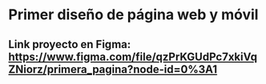# Primer diseño de página web y móvil 
## Link proyecto en Figma: https://www.figma.com/file/qzPrKGUdPc7xkiVqZNiorz/primera_pagina?node-id=0%3A1